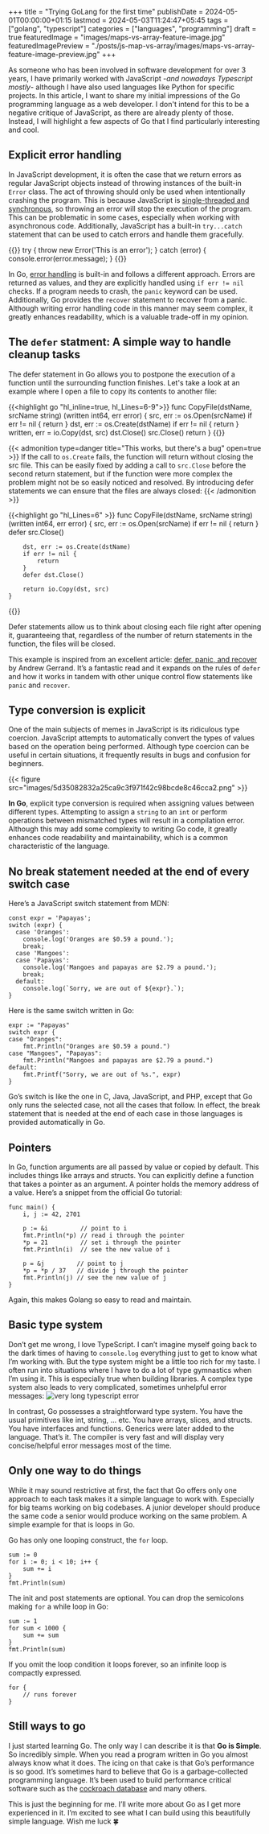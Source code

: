 +++
title = "Trying GoLang for the first time"
publishDate = 2024-05-01T00:00:00+01:15
lastmod = 2024-05-03T11:24:47+05:45
tags = ["golang", "typescript"]
categories = ["languages", "programming"]
draft = true
featuredImage = "images/maps-vs-array-feature-image.jpg"
featuredImagePreview = "./posts/js-map-vs-array/images/maps-vs-array-feature-image-preview.jpg"
+++


As someone who has been involved in software development for over 3 years, I have primarily worked with JavaScript -*and nowadays Typescript mostly*- although I have also used languages like Python for specific projects. In this article, I want to share my initial impressions of the Go programming language as a web developer. I don't intend for this to be a negative critique of JavaScript, as there are already plenty of those. Instead, I will highlight a few aspects of Go that I find particularly interesting and cool.

Explicit error handling
--------------------

In JavaScript development, it is often the case that we return errors as regular JavaScript objects instead of throwing instances of the built-in `Error` class. The act of throwing should only be used when intentionally crashing the program. This is because JavaScript is [single-threaded and synchronous](https://groovetechnology.com/blog/why-javascript-is-single-threaded/), so throwing an error will stop the execution of the program. This can be problematic in some cases, especially when working with asynchronous code. Additionally, JavaScript has a built-in `try...catch` statement that can be used to catch errors and handle them gracefully.

{{<highlight javascript>}}
    try {
      throw new Error('This is an error');
    } catch (error) {
      console.error(error.message);
    }
{{</highlight>}}

In Go, [error handling](https://go.dev/blog/error-handling-and-go) is built-in and follows a different approach. Errors are returned as values, and they are explicitly handled using `if err != nil` checks. If a program needs to crash, the `panic` keyword can be used. Additionally, Go provides the `recover` statement to recover from a panic. Although writing error handling code in this manner may seem complex, it greatly enhances readability, which is a valuable trade-off in my opinion.

The `defer` statment: A simple way to handle cleanup tasks
-----

The defer statement in Go allows you to postpone the execution of a function until the surrounding function finishes. Let's take a look at an example where I open a file to copy its contents to another file:

{{<highlight go "hl_inline=true, hl_Lines=6-9">}}
    func CopyFile(dstName, srcName string) (written int64, err error) {
        src, err := os.Open(srcName)
        if err != nil {
            return
        }
        dst, err := os.Create(dstName)
        if err != nil {
            return
        }
        written, err = io.Copy(dst, src)
        dst.Close()
        src.Close()
        return
    }
{{</highlight>}}

{{< admonition type=danger title="This works, but there's a bug" open=true >}}
If the call to `os.Create` fails, the function will return without closing the src file. This can be easily fixed by adding a call to `src.Close` before the second return statement, but if the function were more complex the problem might not be so easily noticed and resolved. By introducing defer statements we can ensure that the files are always closed:
{{< /admonition >}}

{{<highlight go "hl_Lines=6" >}}
    func CopyFile(dstName, srcName string) (written int64, err error) {
        src, err := os.Open(srcName)
        if err != nil {
            return
        }
        defer src.Close()

        dst, err := os.Create(dstName)
        if err != nil {
            return
        }
        defer dst.Close()

        return io.Copy(dst, src)
    }
{{</highlight>}}


Defer statements allow us to think about closing each file right after opening it, guaranteeing that, regardless of the number of return statements in the function, the files will be closed.

This example is inspired from an excellent article: [defer, panic, and recover](https://go.dev/blog/defer-panic-and-recover) by Andrew Gerrand. It’s a fantastic read and it expands on the rules of `defer` and how it works in tandem with other unique control flow statements like `panic` and `recover`.

Type conversion is explicit
---------------------------
One of the main subjects of memes in JavaScript is its ridiculous type coercion. JavaScript attempts to automatically convert the types of values based on the operation being performed. Although type coercion can be useful in certain situations, it frequently results in bugs and confusion for beginners.

{{< figure src="images/5d35082832a25ca9c3f971f42c98bcde8c46cca2.png" >}}

**In Go**, explicit type conversion is required when assigning values between different types. Attempting to assign a `string` to an `int` or perform operations between mismatched types will result in a compilation error. Although this may add some complexity to writing Go code, it greatly enhances code readability and maintainability, which is a common characteristic of the language.


No break statement needed at the end of every switch case
---------------------------------------------------------

Here’s a JavaScript switch statement from MDN:

    const expr = 'Papayas';
    switch (expr) {
      case 'Oranges':
        console.log('Oranges are $0.59 a pound.');
        break;
      case 'Mangoes':
      case 'Papayas':
        console.log('Mangoes and papayas are $2.79 a pound.');
        break;
      default:
        console.log(`Sorry, we are out of ${expr}.`);
    }

Here is the same switch written in Go:

    expr := "Papayas"
    switch expr {
    case "Oranges":
    	fmt.Println("Oranges are $0.59 a pound.")
    case "Mangoes", "Papayas":
    	fmt.Println("Mangoes and papayas are $2.79 a pound.")
    default:
    	fmt.Printf("Sorry, we are out of %s.", expr)
    }

Go’s switch is like the one in C, Java, JavaScript, and PHP, except that Go only runs the selected case, not all the cases that follow. In effect, the break statement that is needed at the end of each case in those languages is provided automatically in Go.

Pointers
--------

In Go, function arguments are all passed by value or copied by default. This includes things like arrays and structs. You can explicitly define a function that takes a pointer as an argument. A pointer holds the memory address of a value. Here’s a snippet from the official Go tutorial:

    func main() {
    	i, j := 42, 2701

    	p := &i         // point to i
    	fmt.Println(*p) // read i through the pointer
    	*p = 21         // set i through the pointer
    	fmt.Println(i)  // see the new value of i

    	p = &j         // point to j
    	*p = *p / 37   // divide j through the pointer
    	fmt.Println(j) // see the new value of j
    }

Again, this makes Golang so easy to read and maintain.

Basic type system
------------------

Don’t get me wrong, I love TypeScript. I can’t imagine myself going back to the dark times of having to `console.log` everything just to get to know what I’m working with. But the type system might be a little too rich for my taste. I often run into situations where I have to do a lot of type gymnastics when I’m using it. This is especially true when building libraries. A complex type system also leads to very complicated, sometimes unhelpful error messages: ![very long typescript error](./images/01747e12b4640534bec61e20c1a63cd2f033be2c.png)

In contrast, Go possesses a straightforward type system. You have the usual primitives like int, string, … etc. You have arrays, slices, and structs. You have interfaces and functions. Generics were later added to the language. That’s it. The compiler is very fast and will display very concise/helpful error messages most of the time.

Only one way to do things
-------------------------

While it may sound restrictive at first, the fact that Go offers only one approach to each task makes it a simple language to work with. Especially for big teams working on big codebases. A junior developer should produce the same code a senior would produce working on the same problem. A simple example for that is loops in Go.

Go has only one looping construct, the `for` loop.

    sum := 0
    for i := 0; i < 10; i++ {
    	sum += i
    }
    fmt.Println(sum)

The init and post statements are optional. You can drop the semicolons making `for` a while loop in Go:

    sum := 1
    for sum < 1000 {
    	sum += sum
    }
    fmt.Println(sum)

If you omit the loop condition it loops forever, so an infinite loop is compactly expressed.

    for {
    	// runs forever
    }

Still ways to go
----------------

I just started learning Go. The only way I can describe it is that **Go is Simple**. So incredibly simple. When you read a program written in Go you almost always know what it does. The icing on that cake is that Go’s performance is so good. It’s sometimes hard to believe that Go is a garbage-collected programming language. It’s been used to build performance critical software such as the [cockroach database](https://github.com/cockroachdb/cockroach) and many others.

This is just the beginning for me. I’ll write more about Go as I get more experienced in it. I’m excited to see what I can build using this beautifully simple language. Wish me luck 🍀